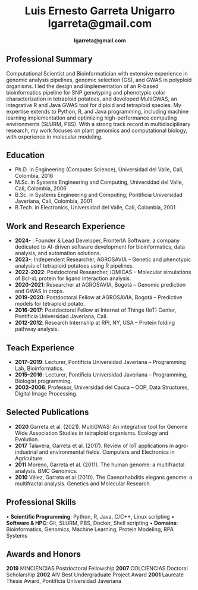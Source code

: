 <h1 align="center">Luis Ernesto Garreta Unigarro<br>lgarreta@gmail.com</h1>
<h4 align="center">lgarreta@gmail.com</h4>

Professional Summary 
-------------------------------------------
Computational Scientist and Bioinformatician with extensive experience in genomic analysis pipelines, genomic selection (GS), and GWAS in polyploid organisms. I led the design and implementation of an R-based bioinformatics pipeline for SNP genotyping and phenotypic color characterization in tetraploid potatoes, and developed MultiGWAS, an integrative R and Java GWAS tool for diploid and tetraploid species. My expertise extends to Python, R, and Java programming, including machine learning implementation and optimizing high-performance computing environments (SLURM, PBS). With a strong track record in multidisciplinary research, my work focuses on plant genomics and computational biology, with experience in molecular modeling.

Education
-------------------------------------------
- Ph.D. in Engineering (Computer Science), Universidad del Valle, Cali, Colombia, 2016 
- M.Sc. in Systems Engineering and Computing, Universidad del Valle, Cali, Colombia, 2006
- B.Sc. in Systems Engineering and Computing, Pontificia Universidad Javeriana, Cali, Colombia, 2001
- B.Tech. in Electronics, Universidad del Valle, Cali, Colombia, 2001

Work and Research Experience 
-------------------------------------------
- **2024-**    : Founder & Lead Developer, FronterIA Software: a company dedicated to AI-driven software development for bioinformatics, data analysis, and automation solutions.
- **2023-**:       Independent Researcher, AGROSAVIA – Genetic and phenotypic analysis of tetraploid potatoes using R pipelines.
- **2022-2022**:  Postdoctoral Researcher, iOMICAS – Molecular simulations of Bcl-xL protein for ligand interaction analysis.
- **2020-2021**:  Researcher at AGROSAVIA, Bogotá – Genomic prediction and GWAS in crops.
- **2019-2020**:  Postdoctoral Fellow at AGROSAVIA, Bogotá – Predictive models for tetraploid potato.
- **2016-2017**:  Postdoctoral Fellow at Internet of Things (IoT) Center, Pontificia Universidad Javeriana, Cali.
- **2012-2012**:  Research Internship at RPI, NY, USA – Protein folding pathway analysis.

Teach Experience 
-------------------------------------------
- **2017–2019**:  Lecturer, Pontificia Universidad Javeriana – Programming Lab, Bioinformatics.
- **2015–2016**:  Lecturer, Pontificia Universidad Javeriana – Programming, Biologist programming.
- **2002–2006**:  Professor, Universidad del Cauca – OOP, Data Structures, Digital Image Processing.

Selected Publications
-------------------------------------------
- **2020**    Garreta et al. (2021). MultiGWAS: An integrative tool for Genome Wide Association Studies in tetraploid organisms. Ecology and Evolution. 
- **2017**    Talavera, Garreta et al. (2017). Review of IoT applications in agro-industrial and environmental fields. Computers and Electronics in Agriculture.
- **2011**    Moreno, Garreta et al. (2011). The human genome: a multifractal analysis. BMC Genomics.
- **2010**    Vélez, Garreta et al (2010). The Caenorhabditis elegans genome: a multifractal analysis. Genetics and Molecular Research.

Professional Skills
-------------------------------------------
• **Scientific Programming**: Python, R, Java, C/C++, Linux scripting
• **Software & HPC**: Git, SLURM, PBS, Docker, Shell scripting
• **Domains**: Bioinformatics, Genomics, Machine Learning, Protein Modeling, RPA Systems

Awards and Honors
-------------------------------------------
**2019** MINCIENCIAS Postdoctoral Fellowship
**2007** COLCIENCIAS Doctoral Scholarship
**2002** AIV Best Undergraduate Project Award
**2001** Laureate Thesis Award, Pontificia Universidad Javeriana
